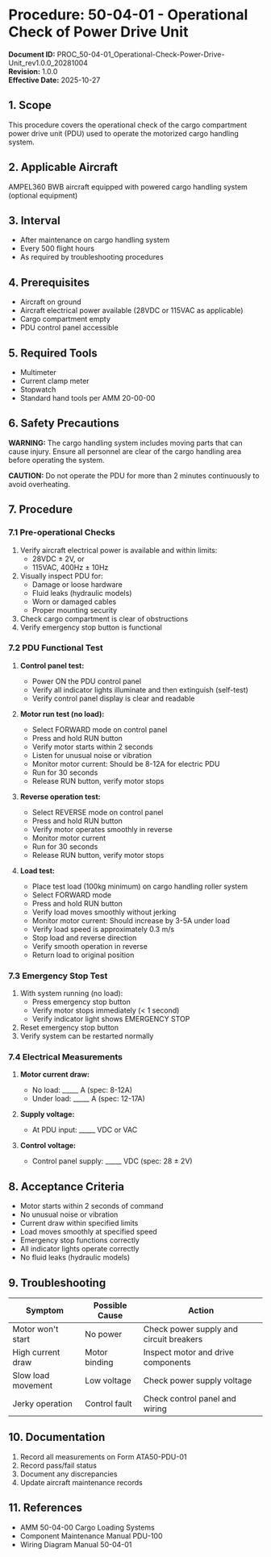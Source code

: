 # Procedure: 50-04-01 - Operational Check of Power Drive Unit

**Document ID:** PROC_50-04-01_Operational-Check-Power-Drive-Unit_rev1.0.0_20281004  
**Revision:** 1.0.0  
**Effective Date:** 2025-10-27

## 1. Scope
This procedure covers the operational check of the cargo compartment power drive unit (PDU) used to operate the motorized cargo handling system.

## 2. Applicable Aircraft
AMPEL360 BWB aircraft equipped with powered cargo handling system (optional equipment)

## 3. Interval
- After maintenance on cargo handling system
- Every 500 flight hours
- As required by troubleshooting procedures

## 4. Prerequisites
- Aircraft on ground
- Aircraft electrical power available (28VDC or 115VAC as applicable)
- Cargo compartment empty
- PDU control panel accessible

## 5. Required Tools
- Multimeter
- Current clamp meter
- Stopwatch
- Standard hand tools per AMM 20-00-00

## 6. Safety Precautions
**WARNING:** The cargo handling system includes moving parts that can cause injury. Ensure all personnel are clear of the cargo handling area before operating the system.

**CAUTION:** Do not operate the PDU for more than 2 minutes continuously to avoid overheating.

## 7. Procedure

### 7.1 Pre-operational Checks
1. Verify aircraft electrical power is available and within limits:
   - 28VDC ± 2V, or
   - 115VAC, 400Hz ± 10Hz
2. Visually inspect PDU for:
   - Damage or loose hardware
   - Fluid leaks (hydraulic models)
   - Worn or damaged cables
   - Proper mounting security
3. Check cargo compartment is clear of obstructions
4. Verify emergency stop button is functional

### 7.2 PDU Functional Test
1. **Control panel test:**
   - Power ON the PDU control panel
   - Verify all indicator lights illuminate and then extinguish (self-test)
   - Verify control panel display is clear and readable

2. **Motor run test (no load):**
   - Select FORWARD mode on control panel
   - Press and hold RUN button
   - Verify motor starts within 2 seconds
   - Listen for unusual noise or vibration
   - Monitor motor current: Should be 8-12A for electric PDU
   - Run for 30 seconds
   - Release RUN button, verify motor stops

3. **Reverse operation test:**
   - Select REVERSE mode on control panel
   - Press and hold RUN button
   - Verify motor operates smoothly in reverse
   - Monitor motor current
   - Run for 30 seconds
   - Release RUN button, verify motor stops

4. **Load test:**
   - Place test load (100kg minimum) on cargo handling roller system
   - Select FORWARD mode
   - Press and hold RUN button
   - Verify load moves smoothly without jerking
   - Monitor motor current: Should increase by 3-5A under load
   - Verify load speed is approximately 0.3 m/s
   - Stop load and reverse direction
   - Verify smooth operation in reverse
   - Return load to original position

### 7.3 Emergency Stop Test
1. With system running (no load):
   - Press emergency stop button
   - Verify motor stops immediately (< 1 second)
   - Verify indicator light shows EMERGENCY STOP
2. Reset emergency stop button
3. Verify system can be restarted normally

### 7.4 Electrical Measurements
1. **Motor current draw:**
   - No load: _____ A (spec: 8-12A)
   - Under load: _____ A (spec: 12-17A)
   
2. **Supply voltage:**
   - At PDU input: _____ VDC or VAC
   
3. **Control voltage:**
   - Control panel supply: _____ VDC (spec: 28 ± 2V)

## 8. Acceptance Criteria
- Motor starts within 2 seconds of command
- No unusual noise or vibration
- Current draw within specified limits
- Load moves smoothly at specified speed
- Emergency stop functions correctly
- All indicator lights operate correctly
- No fluid leaks (hydraulic models)

## 9. Troubleshooting
| Symptom | Possible Cause | Action |
|---------|---------------|--------|
| Motor won't start | No power | Check power supply and circuit breakers |
| High current draw | Motor binding | Inspect motor and drive components |
| Slow load movement | Low voltage | Check power supply voltage |
| Jerky operation | Control fault | Check control panel and wiring |

## 10. Documentation
1. Record all measurements on Form ATA50-PDU-01
2. Record pass/fail status
3. Document any discrepancies
4. Update aircraft maintenance records

## 11. References
- AMM 50-04-00 Cargo Loading Systems
- Component Maintenance Manual PDU-100
- Wiring Diagram Manual 50-04-01
